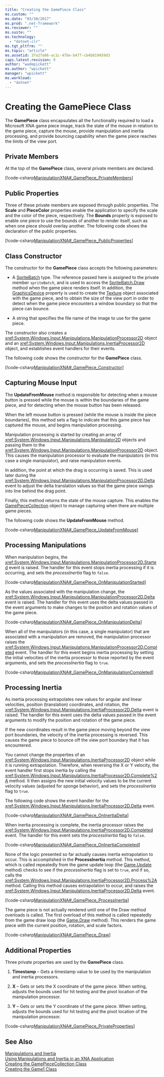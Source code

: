 ```yaml
---
title: "Creating the GamePiece Class"
ms.custom: ""
ms.date: "03/30/2017"
ms.prod: ".net-framework"
ms.reviewer: ""
ms.suite: ""
ms.technology: 
  - "dotnet-clr"
ms.tgt_pltfrm: ""
ms.topic: "article"
ms.assetid: 37a27a86-ac1c-47be-b477-cb4b819459d3
caps.latest.revision: 9
author: "wadepickett"
ms.author: "wpickett"
manager: "wpickett"
ms.workload: 
  - "dotnet"
---
```

# Creating the GamePiece Class
The **GamePiece** class encapsulates all the functionality required to load a Microsoft XNA game piece image, track the state of the mouse in relation to the game piece, capture the mouse, provide manipulation and inertia processing, and provide bouncing capability when the game piece reaches the limits of the view port.  
  
## Private Members  
 At the top of the **GamePiece** class, several private members are declared.  
  
 [!code-csharp[ManipulationXNA#_GamePiece_PrivateMembers](../../../samples/snippets/csharp/VS_Snippets_Misc/manipulationxna/cs/gamepiece.cs#_gamepiece_privatemembers)]  
  
## Public Properties  
 Three of these private members are exposed through public properties. The **Scale** and **PieceColor** properties enable the application to specify the scale and the color of the piece, respectively. The **Bounds** property is exposed to enable one piece to use the bounds of another to render itself, such as when one piece should overlay another. The following code shows the declaration of the public properties.  
  
 [!code-csharp[ManipulationXNA#_GamePiece_PublicProperties](../../../samples/snippets/csharp/VS_Snippets_Misc/manipulationxna/cs/gamepiece.cs#_gamepiece_publicproperties)]  
  
## Class Constructor  
 The constructor for the **GamePiece** class accepts the following parameters:  
  
-   A [SpriteBatch](http://msdn.microsoft.com/library/microsoft.xna.framework.graphics.spritebatch.aspx) type. The reference passed here is assigned to the private member `spriteBatch`, and is used to access the [SpriteBatch.Draw](http://msdn.microsoft.com/library/microsoft.xna.framework.graphics.spritebatch.draw.aspx) method when the game piece renders itself. In addition, the [GraphicsDevice](http://msdn.microsoft.com/library/microsoft.xna.framework.graphics.spritebatch.graphicsdevice.aspx) property is used to create the [Texture](http://msdn.microsoft.com/library/microsoft.xna.framework.graphics.texture.aspx) object associated with the game piece, and to obtain the size of the view port in order to detect when the game piece encounters a window boundary so that the piece can bounce.  
  
-   A string that specifies the file name of the image to use for the game piece.  
  
 The constructor also creates a <xref:System.Windows.Input.Manipulations.ManipulationProcessor2D> object and an <xref:System.Windows.Input.Manipulations.InertiaProcessor2D> object, and establishes event handlers for their events.  
  
 The following code shows the constructor for the **GamePiece** class.  
  
 [!code-csharp[ManipulationXNA#_GamePiece_Constructor](../../../samples/snippets/csharp/VS_Snippets_Misc/manipulationxna/cs/gamepiece.cs#_gamepiece_constructor)]  
  
## Capturing Mouse Input  
 The **UpdateFromMouse** method is responsible for detecting when a mouse button is pressed while the mouse is within the boundaries of the game piece, and for detecting when the mouse button has been released.  
  
 When the left mouse button is pressed (while the mouse is inside the piece boundaries), this method sets a flag to indicate that this game piece has captured the mouse, and begins manipulation processing.  
  
 Manipulation processing is started by creating an array of <xref:System.Windows.Input.Manipulations.Manipulator2D> objects and passing them to the <xref:System.Windows.Input.Manipulations.ManipulationProcessor2D> object. This causes the manipulation processor to evaluate the manipulators (in this case a single manipulator), and raise manipulation events.  
  
 In addition, the point at which the drag is occurring is saved. This is used later during the <xref:System.Windows.Input.Manipulations.ManipulationProcessor2D.Delta> event to adjust the delta translation values so that the game piece swings into line behind the drag point.  
  
 Finally, this method returns the state of the mouse capture. This enables the [GamePieceCollection](../../../docs/framework/common-client-technologies/creating-the-gamepiececollection-class.md) object to manage capturing when there are multiple game pieces.  
  
 The following code shows the **UpdateFromMouse** method.  
  
 [!code-csharp[ManipulationXNA#_GamePiece_UpdateFromMouse](../../../samples/snippets/csharp/VS_Snippets_Misc/manipulationxna/cs/gamepiece.cs#_gamepiece_updatefrommouse)]  
  
## Processing Manipulations  
 When manipulation begins, the <xref:System.Windows.Input.Manipulations.ManipulationProcessor2D.Started> event is raised. The handler for this event stops inertia processing if it is occurring, and sets the *processInertia* flag to `false`.  
  
 [!code-csharp[ManipulationXNA#_GamePiece_OnManipulationStarted](../../../samples/snippets/csharp/VS_Snippets_Misc/manipulationxna/cs/gamepiece.cs#_gamepiece_onmanipulationstarted)]  
  
 As the values associated with the manipulation change, the <xref:System.Windows.Input.Manipulations.ManipulationProcessor2D.Delta> event is raised. The handler for this event uses the delta values passed in the event arguments to make changes to the position and rotation values of the game piece.  
  
 [!code-csharp[ManipulationXNA#_GamePiece_OnManipulationDelta](../../../samples/snippets/csharp/VS_Snippets_Misc/manipulationxna/cs/gamepiece.cs#_gamepiece_onmanipulationdelta)]  
  
 When all of the manipulators (in this case, a single manipulator) that are associated with a manipulation are removed, the manipulation processor raises the <xref:System.Windows.Input.Manipulations.ManipulationProcessor2D.Completed> event. The handler for this event begins inertia processing by setting the initial velocities of the inertia processor to those reported by the event arguments, and sets the *processInertia* flag to `true`.  
  
 [!code-csharp[ManipulationXNA#_GamePiece_OnManipulationCompleted](../../../samples/snippets/csharp/VS_Snippets_Misc/manipulationxna/cs/gamepiece.cs#_gamepiece_onmanipulationcompleted)]  
  
## Processing Inertia  
 As inertia processing extrapolates new values for angular and linear velocities, position (translation) coordinates, and rotation, the <xref:System.Windows.Input.Manipulations.InertiaProcessor2D.Delta> event is raised. The handler for this event uses the delta values passed in the event arguments to modify the position and rotation of the game piece.  
  
 If the new coordinates result in the game piece moving beyond the view port boundaries, the velocity of the inertia processing is reversed. This causes the game piece to bounce off the view port boundary that it has encountered.  
  
 You cannot change the properties of an <xref:System.Windows.Input.Manipulations.InertiaProcessor2D> object while it is running extrapolation. Therefore, when reversing the X or Y velocity, the event handler first stops inertia by calling the <xref:System.Windows.Input.Manipulations.InertiaProcessor2D.Complete%2A> method. It then assigns the new initial velocity values to be the current velocity values (adjusted for sponge behavior), and sets the *processInertia* flag to `true`.  
  
 The following code shows the event handler for the <xref:System.Windows.Input.Manipulations.InertiaProcessor2D.Delta> event.  
  
 [!code-csharp[ManipulationXNA#_GamePiece_OnInertiaDelta](../../../samples/snippets/csharp/VS_Snippets_Misc/manipulationxna/cs/gamepiece.cs#_gamepiece_oninertiadelta)]  
  
 When inertia processing is complete, the inertia processor raises the <xref:System.Windows.Input.Manipulations.InertiaProcessor2D.Completed> event. The handler for this event sets the *processInertia* flag to `false`.  
  
 [!code-csharp[ManipulationXNA#_GamePiece_OnInertiaCompleted](../../../samples/snippets/csharp/VS_Snippets_Misc/manipulationxna/cs/gamepiece.cs#_gamepiece_oninertiacompleted)]  
  
 None of the logic presented so far actually causes inertia extrapolation to occur. This is accomplished in the **ProcessInertia** method. This method, which is called repeatedly from the game update loop (the [Game.Update](http://msdn.microsoft.com/library/microsoft.xna.framework.game.update.aspx) method) checks to see if the *processInertia* flag is set to `true`, and if so, calls the <xref:System.Windows.Input.Manipulations.InertiaProcessor2D.Process%2A> method. Calling this method causes extrapolation to occur, and raises the <xref:System.Windows.Input.Manipulations.InertiaProcessor2D.Delta> event.  
  
 [!code-csharp[ManipulationXNA#_GamePiece_ProcessInertia](../../../samples/snippets/csharp/VS_Snippets_Misc/manipulationxna/cs/gamepiece.cs#_gamepiece_processinertia)]  
  
 The game piece is not actually rendered until one of the Draw method overloads is called. The first overload of this method is called repeatedly from the game draw loop (the [Game.Draw](http://msdn.microsoft.com/library/microsoft.xna.framework.game.draw.aspx) method). This renders the game piece with the current position, rotation, and scale factors.  
  
 [!code-csharp[ManipulationXNA#_GamePiece_Draw](../../../samples/snippets/csharp/VS_Snippets_Misc/manipulationxna/cs/gamepiece.cs#_gamepiece_draw)]  
  
## Additional Properties  
 Three private properties are used by the **GamePiece** class.  
  
1.  **Timestamp** – Gets a timestamp value to be used by the manipulation and inertia processors.  
  
2.  **X** – Gets or sets the X coordinate of the game piece. When setting, adjusts the bounds used for hit testing and the pivot location of the manipulation processor.  
  
3.  **Y** – Gets or sets the Y coordinate of the game piece. When setting, adjusts the bounds used for hit testing and the pivot location of the manipulation processor.  
  
 [!code-csharp[ManipulationXNA#_GamePiece_PrivateProperties](../../../samples/snippets/csharp/VS_Snippets_Misc/manipulationxna/cs/gamepiece.cs#_gamepiece_privateproperties)]  
  
## See Also  
 [Manipulations and Inertia](../../../docs/framework/common-client-technologies/manipulations-and-inertia.md)  
 [Using Manipulations and Inertia in an XNA Application](../../../docs/framework/common-client-technologies/use-manipulations-and-inertia-in-an-xna-application.md)  
 [Creating the GamePieceCollection Class](../../../docs/framework/common-client-technologies/creating-the-gamepiececollection-class.md)  
 [Creating the Game1 Class](../../../docs/framework/common-client-technologies/creating-the-game1-class.md)
